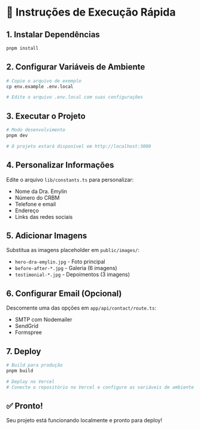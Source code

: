 # 🚀 Instruções de Execução Rápida

## 1. Instalar Dependências
```bash
pnpm install
```

## 2. Configurar Variáveis de Ambiente
```bash
# Copie o arquivo de exemplo
cp env.example .env.local

# Edite o arquivo .env.local com suas configurações
```

## 3. Executar o Projeto
```bash
# Modo desenvolvimento
pnpm dev

# O projeto estará disponível em http://localhost:3000
```

## 4. Personalizar Informações
Edite o arquivo `lib/constants.ts` para personalizar:
- Nome da Dra. Emylin
- Número do CRBM
- Telefone e email
- Endereço
- Links das redes sociais

## 5. Adicionar Imagens
Substitua as imagens placeholder em `public/images/`:
- `hero-dra-emylin.jpg` - Foto principal
- `before-after-*.jpg` - Galeria (6 imagens)
- `testimonial-*.jpg` - Depoimentos (3 imagens)

## 6. Configurar Email (Opcional)
Descomente uma das opções em `app/api/contact/route.ts`:
- SMTP com Nodemailer
- SendGrid
- Formspree

## 7. Deploy
```bash
# Build para produção
pnpm build

# Deploy no Vercel
# Conecte o repositório no Vercel e configure as variáveis de ambiente
```

## ✅ Pronto!
Seu projeto está funcionando localmente e pronto para deploy!
